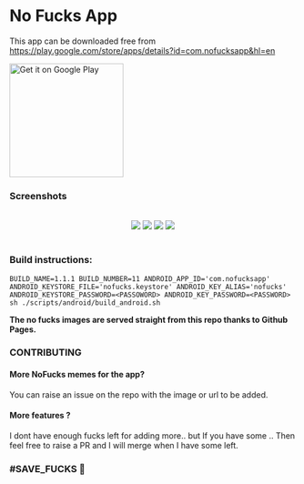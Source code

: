 # No Fucks App

This app can be downloaded free from  https://play.google.com/store/apps/details?id=com.nofucksapp&hl=en

<a href='https://play.google.com/store/apps/details?id=com.nofucksapp&hl=en&pcampaignid=MKT-Other-global-all-co-prtnr-py-PartBadge-Mar2515-1'><img alt='Get it on Google Play' src='https://play.google.com/intl/en_us/badges/images/generic/en_badge_web_generic.png' width=200/></a>


### Screenshots

<br>
<div style="text-align:center">
  <img src="http://master-atul.github.io/NoFucksApp/assets/github/intro.jpg" style="display: inline;">
  <img src="http://master-atul.github.io/NoFucksApp/assets/github/3.jpg" style="display: inline;">
  <img src="http://master-atul.github.io/NoFucksApp/assets/github/1.jpg" style="display: inline;">
  <img src="http://master-atul.github.io/NoFucksApp/assets/github/2.jpg" style="display: inline;">
</div>
<br>

### Build instructions:
```
BUILD_NAME=1.1.1 BUILD_NUMBER=11 ANDROID_APP_ID='com.nofucksapp' ANDROID_KEYSTORE_FILE='nofucks.keystore' ANDROID_KEY_ALIAS='nofucks' ANDROID_KEYSTORE_PASSWORD=<PASSOWORD> ANDROID_KEY_PASSWORD=<PASSWORD> sh ./scripts/android/build_android.sh
```

**The no fucks images are served straight from this repo thanks to Github Pages.**



### CONTRIBUTING

#### More NoFucks memes for the app?

You can raise an issue on the repo with the image or url to be added.

#### More features ?
I dont have enough fucks left for adding more.. but If you have some ..
Then feel free to raise a PR and I will merge when I have some left.


### #SAVE_FUCKS 🖕
